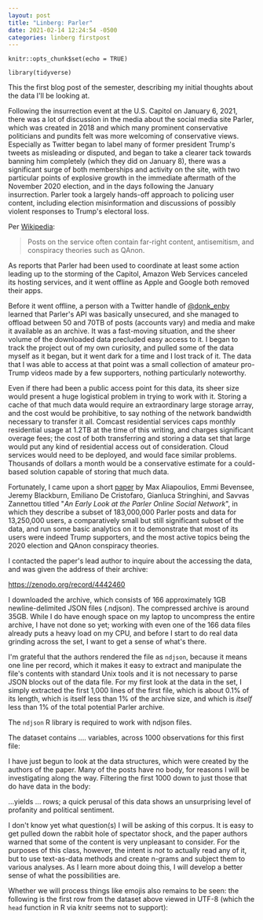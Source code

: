 ```yaml
---
layout: post
title: "Linberg: Parler"
date: 2021-02-14 12:24:54 -0500
categories: linberg firstpost
---
```


```{r setup, include=FALSE}
knitr::opts_chunk$set(echo = TRUE)
```
```{r tidyverse, include=FALSE}
library(tidyverse)
```

This the first blog post of the semester, describing my initial thoughts about the data I'll be looking at.

Following the insurrection event at the U.S. Capitol on January 6, 2021, there was a lot of discussion in the media about the social media site Parler, which was created in 2018 and which many prominent conservative politicians and pundits felt was more welcoming of conservative views. Especially as Twitter began to label many of former president Trump's tweets as misleading or disputed, and began to take a clearer tack towards banning him completely (which they did on January 8), there was a significant surge of both memberships and activity on the site, with two particular points of explosive growth in the immediate aftermath of the November 2020 election, and in the days following the January insurrection. Parler took a largely hands-off approach to policing user content, including election misinformation and discussions of possibly violent responses to Trump's electoral loss.

Per [Wikipedia](https://en.wikipedia.org/wiki/Parler):

> Posts on the service often contain far-right content, antisemitism, and conspiracy theories such as QAnon.

As reports that Parler had been used to coordinate at least some action leading up to the storming of the Capitol, Amazon Web Services canceled its hosting services, and it went offline as Apple and Google both removed their apps.

Before it went offline, a person with a Twitter handle of [@donk_enby](https://twitter.com/donk_enby?lang=en) learned that Parler's API was basically unsecured, and she managed to offload between 50 and 70TB of posts (accounts vary) and media and make it available as an archive. It was a fast-moving situation, and the sheer volume of the downloaded data precluded easy access to it. I began to track the project out of my own curiosity, and pulled some of the data myself as it began, but it went dark for a time and I lost track of it. The data that I was able to access at that point was a small collection of amateur pro-Trump videos made by a few supporters, nothing particularly noteworthy.

Even if there had been a public access point for this data, its sheer size would present a huge logistical problem in trying to work with it. Storing a cache of that much data would require an extraordinary large storage array, and the cost would be prohibitive, to say nothing of the network bandwidth necessary to transfer it all. Comcast residential services caps monthly residential usage at 1.2TB at the time of this writing, and charges significant overage fees; the cost of both transferring and storing a data set that large would put any kind of residential access out of consideration. Cloud services would need to be deployed, and would face similar problems. Thousands of dollars a month would be a conservative estimate for a could-based solution capable of storing that much data.

Fortunately, I came upon a short [paper](https://arxiv.org/abs/2101.03820) by Max Aliapoulios, Emmi Bevensee, Jeremy Blackburn, Emiliano De Cristofaro, Gianluca Stringhini, and Savvas Zannettou titled "*An Early Look at the Parler Online Social Network*", in which they describe a subset of 183,000,000 Parler posts and data for 13,250,000 users, a comparatively small but still significant subset of the data, and run some basic analytics on it to demonstrate that most of its users were indeed Trump supporters, and the most active topics being the 2020 election and QAnon conspiracy theories. 

I contacted the paper's lead author to inquire about the accessing the data, and was given the address of their archive:

https://zenodo.org/record/4442460

I downloaded the archive, which consists of 166 approximately 1GB newline-delimited JSON files (.ndjson). The compressed archive is around 35GB. While I do have enough space on my laptop to uncompress the entire archive, I have not done so yet; working with even one of the 166 data files already puts a heavy load on my CPU, and before I start to do real data grinding across the set, I want to get a sense of what's there.

I'm grateful that the authors rendered the file as `ndjson`, because it means one line per record, which it makes it easy to extract and manipulate the file's contents with standard Unix tools and it is not necessary to parse JSON blocks out of the data file. For my first look at the data in the set, I simply extracted the first 1,000 lines of the first file, which is about 0.1% of its length, which is itself less than 1% of the archive size, and which is *itself* less than 1% of the total potential Parler archive.

The `ndjson` R library is required to work with ndjson files. 

The dataset contains .... variables, across 1000 observations for this first file:

I have just begun to look at the data structures, which were created by the authors of the paper. Many of the posts have no body, for reasons I will be investigating along the way. Filtering the first 1000 down to just those that do have data in the body:

...yields ... rows; a quick perusal of this data shows an unsurprising level of profanity and political sentiment. 


I don't know yet what question(s) I will be asking of this corpus. It is easy to get pulled down the rabbit hole of spectator shock, and the paper authors warned that some of the content is very unpleasant to consider. For the purposes of this class, however, the intent is *not* to actually read any of it, but to use text-as-data methods and create n-grams and subject them to various analyses. As I learn more about doing this, I will develop a better sense of what the possibilities are.

Whether we will process things like emojis also remains to be seen: the following is the first row from the dataset above viewed in UTF-8 (which the `head` function in R via knitr seems not to support):

